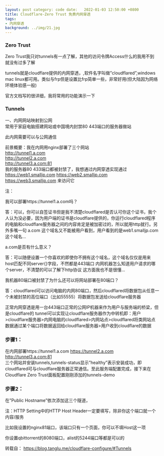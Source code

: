 ```yaml
---
layout: post category: code date:   2022-01-03 12:50:00 +0800
title: Cloudflare-Zero Trust 免费内网穿透
tags:
- 内网穿透
background: ../img/21.jpg
---
```



### Zero Trust
Zero Trust我只对tunnels有一点了解，其他的访问令牌Access什么的我用不到 就没有过多了解

tunnels就是cloudflare提供的内网穿透，,软件名字叫做”cloudflared”,windows mac linux都可用。类似与frp但是设置比frp简单一些，非常好用(但大陆因为网络环境体验感一般)

官方文档写的很详细，我将常用的功能演示一下

### Tunnels
一、内网网站映射到公网<br>
常用于家庭电脑搭建网站或中国境内封禁80 443端口的服务器做站

此内网需要可以与公网通信

前景概要：我在内网用nginx部署了三个网站 <br>
http://tunnel1.a.com <br>
http://tunnel2.a.com <br>
http://tunnel3.a.com:81<br>
我的服务器80 433端口都被封禁了，我想通过内网穿透实现通过<br>
 https://web1.smalljp.com https://web2.smalljp.com https://web3.smalljp.com 来访问它

注：

我可以部署https://tunnel1.a.com吗？

答：可以，你可以自签证书但是我不清楚cloudflared是否认可你这个证书，我个人认为没必要，因为用户端的证书是cloudflare提供的，你运行cloudflared程序的电脑和cloudflare服务器之间的内容肯定是被加密过的，所以就用http就行。另外多嘴一句 a.com 这个域名又不能被用户看到，用户看到的是web1.smalljp.com这个域名…

a.com是否有什么意义？

答：可以随便设置一个你喜欢的即使你不拥有这个域名，这个域名仅仅是用来host匹配不同server{}字段，不然都是443端口 内网机器怎么知道用户请求的哪个server，不清楚的可以了解下http协议 这方面我也不是很懂…

我机器80端口被封禁了为什么还可以将网站部署在80端口？

答：cloudflared可以访问电脑的内网80端口，然后cloudflared将数据包从任意一个未被封禁的高位端口（比如55555）将数据包发送给cloudflare服务器

正常内网穿透是用一台443端口正常的公网IP机器来作为用户与服务端的桥梁，但是cloudflare的 tunnel可以实现让cloudflare服务器作为中转机即：用户>cloudflare服务器>内网电脑的cloudflared>内网站点>cloudflared将类网站点数据通过某个端口将数据返回给cloudflare服务器>用户收到cloudflare的数据

### 步骤1：
在内网部署https://tunnel1.a.com https://tunnel2.a.com http://tunnel3.a.com:81 <br>三个网站并安装tunnels,tunnels-status显示”healthy”表示安装成功，即cloudflared可与cloudflare服务器正常通信。至此服务端配置完成，接下来在Cloudflare Zero Trust面板配置刚刚添加的tunnels-demo


### 步骤2：
在”Public Hostname”依次添加这三个隧道，

注：HTTP Setting中的HTTP Host Header一定要填写，除非你这个端口就一个内容/服务

比如我设置的nginx81端口，该端口只有一个页面，你可以不填Host这一项

你设置qbittorrent的8080端口，alist的5244端口等都是可以的

转载自： https://blog.tanglu.me/cloudflare-configure/#Tunnels